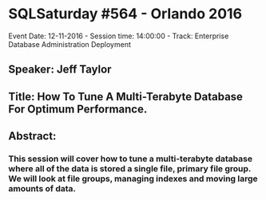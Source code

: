 # SQLSaturday #564 - Orlando 2016
Event Date: 12-11-2016 - Session time: 14:00:00 - Track: Enterprise Database Administration  Deployment
## Speaker: Jeff Taylor
## Title: How To Tune A Multi-Terabyte Database For Optimum Performance.
## Abstract:
### This session will cover how to tune a multi-terabyte database where all of the data is stored a single file, primary file group. We will look at file groups, managing indexes and moving large amounts of data.
